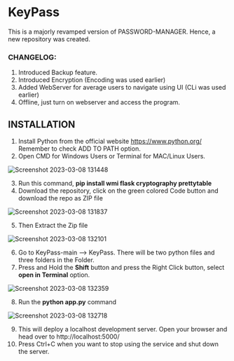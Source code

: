 # KeyPass
This is a majorly revamped version of PASSWORD-MANAGER. Hence, a new repository was created.

### **CHANGELOG:**
1. Introduced Backup feature.
2. Introduced Encryption (Encoding was used earlier)
3. Added WebServer for average users to navigate using UI (CLi was used earlier)
4. Offline, just turn on webserver and access the program.

## **INSTALLATION**
1. Install Python from the official website https://www.python.org/ Remember to check ADD TO PATH option.
2. Open CMD for Windows Users or Terminal for MAC/Linux Users.

![Screenshot 2023-03-08 131448](https://user-images.githubusercontent.com/61114467/223652175-8625f011-403b-4f78-b355-5738534f79bc.png)

3. Run this command, **pip install wmi flask cryptography prettytable**
4. Download the repository, click on the green colored Code button and download the repo as ZIP file

![Screenshot 2023-03-08 131837](https://user-images.githubusercontent.com/61114467/223652940-bda357bc-c97a-4f7b-b604-be47ce499499.png)

5. Then Extract the Zip file 

![Screenshot 2023-03-08 132101](https://user-images.githubusercontent.com/61114467/223653380-69a97685-7f64-4547-94f3-a287f98cabb7.png)

6. Go to KeyPass-main --> KeyPass. There will be two python files and three folders in the Folder.
7. Press and Hold the **Shift** button and press the Right Click button, select **open in Terminal** option.

![Screenshot 2023-03-08 132359](https://user-images.githubusercontent.com/61114467/223653970-b26c4391-5e9f-44ae-b637-08e0a9c1431f.png)

8. Run the **python app.py** command

![Screenshot 2023-03-08 132718](https://user-images.githubusercontent.com/61114467/223654656-7b11efd2-2d5a-4288-b543-85610446e168.png)

9. This will deploy a localhost development server. Open your browser and head over to http://localhost:5000/
10. Press Ctrl+C when you want to stop using the service and shut down the server.
